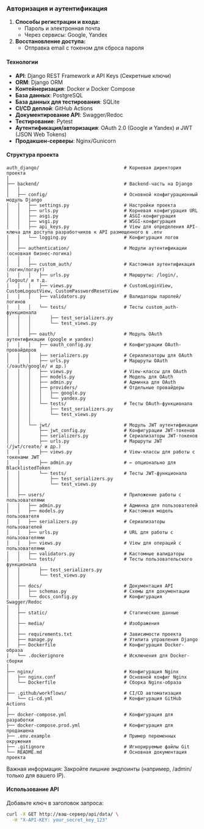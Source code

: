 ### Авторизация и аутентификация

1. **Способы регистрации и входа:**
    - Пароль и электронная почта
    - Через сервисы: Google, Yandex
2. **Восстановление доступа:**
    - Отправка email с токеном для сброса пароля

#### Технологии
- **API**: Django REST Framework и API Keys (Секретные ключи)
- **ORM**: Django ORM
- **Контейнеризация**: Docker и Docker Compose
- **База данных**: PostgreSQL
- **База данных для тестирования**: SQLite 
- **CI/CD деплой**: GitHub Actions
- **Документирование API**: Swagger/Redoc
- **Тестирование**: Pytest
- **Аутентификация/авторизация**: OAuth 2.0 (Google и Yandex) и JWT (JSON Web Tokens)
- **Продакшен-серверы**: Nginx/Gunicorn

#### Структура проекта
```
auth_django/                               # Корневая директория проекта
│
├── backend/                               # Backend-часть на Django
│   │
│   ├── config/                            # Основной конфигурационный модуль Django
│   │   ├── settings.py                    # Настройки проекта
│   │   ├── urls.py                        # Корневая конфигурация URL
│   │   ├── asgi.py                        # ASGI-конфигурация
│   │   ├── wsgi.py                        # WSGI-конфигурация
│   │   ├── api_keys.py                    # View для определения API-ключа для доступа разработчиков к API размещенного в .env
│   │   └── logging.py                     # Конфигурация логов
│   │
│   ├── authentication/                    # Модули аутентификации (основная бизнес-логика)
│   │   │
│   │   ├── custom_auth/                   # Кастомная аутентификация (логин/логаут) 
│   │   │   ├── urls.py                    # Маршруты: /login/, /logout/ и т.д.
│   │   │   ├── views.py                   # CustomLoginView, CustomLogoutView, CustomPasswordResetView
│   │   │   ├── validators.py              # Валидаторы паролей/логинов
│   │   │   └── tests/                     # Тесты custom_auth-функционала
│   │   │       ├── test_serializers.py
│   │   │       └── test_views.py
│   │   │
│   │   ├── oauth/                         # Модуль OAuth аутентификации (google и yandex)
│   │   │   ├── oauth_config.py            # Конфигурации OAuth-провайдеров
│   │   │   ├── serializers.py             # Сериализаторы для OAuth
│   │   │   ├── urls.py                    # Маршруты OAuth (/oauth/google/ и др.)
│   │   │   ├── views.py                   # View-классы для OAuth
│   │   │   ├── models.py                  # Модель для OAuth
│   │   │   ├── admin.py                   # Админка для OAuth
│   │   │   ├── providers/                 # Отдельные провайдеры
│   │   │   │   ├── google.py
│   │   │   │   └── yandex.py
│   │   │   └── tests/                     # Тесты OAuth-функционала
│   │   │       ├── test_serializers.py
│   │   │       └── test_views.py
│   │   │
│   │   └── jwt/                           # Модуль JWT аутентификации
│   │       ├── jwt_config.py              # Конфигурации JWT-токенов
│   │       ├── serializers.py             # Сериализаторы JWT-токенов
│   │       ├── urls.py                    # Маршруты JWT (/jwt/create/ и др.)
│   │       ├── views.py                   # View-классы для работы с токенами JWT
│   │       ├── admin.py                   # ← опционально для BlacklistedToken
│   │       └── tests/                     # Тесты JWT-функционала
│   │           ├── test_serializers.py
│   │           └── test_views.py
│   │
│   ├── users/                             # Приложение работы с пользователями
│   │   ├── admin.py                       # Админка для пользователей
│   │   ├── models.py                      # Кастомная модель пользователя
│   │   ├── serializers.py                 # Сериализаторы пользователей
│   │   ├── urls.py                        # URL для работы с пользователями
│   │   ├── views.py                       # View для операций с пользователями
│   │   ├── validators.py                  # Кастомные валидаторы
│   │   └── tests/                         # Тесты пользовательского функционала
│   │       ├── test_serializers.py
│   │       └── test_views.py
│   │   
│   ├── docs/                              # Документация API
│   │   ├── schemas.py                     # Схемы для документации
│   │   └── docs_config.py                 # Конфигурация Swagger/Redoc
│   │
│   ├── static/                            # Статические данные
│   │
│   ├── media/                             # Изображения
│   │
│   ├── requirements.txt                   # Зависимости проекта
│   ├── manage.py                          # Утилита управления Django
│   ├── Dockerfile                         # Конфигурация Docker-образа
│   └── .dockerignore                      # Исключения для Docker-сборки
│
├── nginx/                                 # Конфигурация Nginx
│   ├── nginx.conf                         # Основной конфиг Nginx
│   └── Dockerfile                         # Сборка Nginx-образа
│
├── .github/workflows/                     # CI/CD автоматизация
│   └── ci-cd.yml                          # Конфигурация GitHub Actions
│
├── docker-compose.yml                     # Конфигурация для разработки
├── docker-compose.prod.yml                # Конфигурация для продакшена
├── .env.example                           # Пример переменных окружения
├── .gitignore                             # Игнорируемые файлы Git
└── README.md                              # Основная документация проекта
```
Важная информация:
Закройте лишние эндпоинты (например, /admin/ только для вашего IP).

#### Использование API

Добавьте ключ в заголовок запроса:
```bash
curl -X GET http://ваш-сервер/api/data/ \
  -H "X-API-KEY: your_secret_key_123"
```
